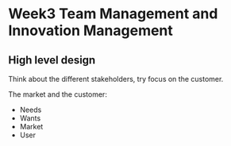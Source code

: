 # Week3 Team Management and Innovation Management

## High level design

Think about the different stakeholders, try focus on the customer.

The market and the customer:

- Needs
- Wants
- Market
- User
